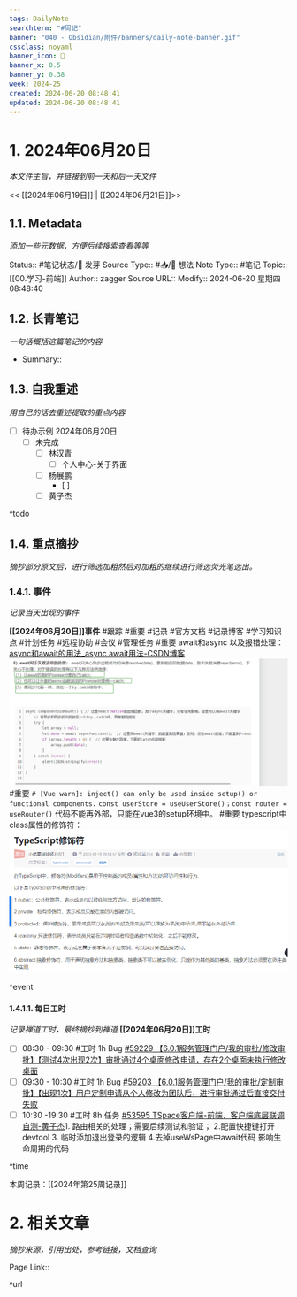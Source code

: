 ```yaml
---
tags: DailyNote
searchterm: "#周记"
banner: "040 - Obsidian/附件/banners/daily-note-banner.gif"
cssclass: noyaml
banner_icon: 💌
banner_x: 0.5
banner_y: 0.38
week: 2024-25
created: 2024-06-20 08:48:41
updated: 2024-06-20 08:48:41
---
```


# 1. 2024年06月20日

_本文件主旨，并链接到前一天和后一天文件_

<< [[2024年06月19日]] | [[2024年06月21日]]>>

## 1.1. Metadata

_添加一些元数据，方便后续搜索查看等等_

Status:: #笔记状态/🌱 发芽
Source Type:: #📥/💭 想法 
Note Type:: #笔记
Topic:: [[00.学习-前端]]
Author:: zagger
Source URL::
Modify:: 2024-06-20 星期四 08:48:40

## 1.2. 长青笔记

_一句话概括这篇笔记的内容_

- Summary::

## 1.3. 自我重述

_用自己的话去重述提取的重点内容_

- [ ] 待办示例 2024年06月20日
	- [ ] 未完成
		- [ ] 林汉青
			- [ ] 个人中心-关于界面
		- [ ] 杨展鹏
			- [ ] 
		- [ ] 黄子杰

^todo

## 1.4. 重点摘抄

_摘抄部分原文后，进行筛选加粗然后对加粗的继续进行筛选荧光笔选出。_

### 1.4.1. 事件

_记录当天出现的事件_

**[[2024年06月20日]]事件** 
#跟踪 #重要 #记录 #官方文档 #记录博客 #学习知识点 #计划任务 #远程协助 #会议 #管理任务
#重要 await和async 以及报错处理：[async和await的用法_async await用法-CSDN博客](https://blog.csdn.net/An_Cool_bree/article/details/117133803) ![image.png](https://raw.githubusercontent.com/zaggerj/obsidian_picgo/main/obsidian/20240620150857.png)
#重要 `# [Vue warn]: inject() can only be used inside setup() or functional components.`  `const userStore = useUserStore()；const router = useRouter()` 代码不能再外部，只能在vue3的setup环境中。
#重要 typescript中class属性的修饰符：![image.png](https://raw.githubusercontent.com/zaggerj/obsidian_picgo/main/obsidian/20240620151442.png)

^event

#### 1.4.1.1. 每日工时

_记录禅道工时，最终摘抄到禅道_
**[[2024年06月20日]]工时**
- [ ] 08:30 - 09:30 #工时  1h Bug [#59229 【6.0.1服务管理门户/我的审批/修改审批】【测试4次出现2次】审批通过4个桌面修改申请，存在2个桌面未执行修改桌面](http://172.16.203.12/zentao/bug-view-59229.html?onlybody=yes)
- [ ] 09:30 - 10:30 #工时  1h Bug [#59203 【6.0.1服务管理门户/我的审批/定制审批】【出现1次】用户定制申请从个人修改为团队后，进行审批通过后直接交付失败](http://172.16.203.12/zentao/bug-view-59203.html?onlybody=yes)
- [ ] 10:30 -19:30 #工时  8h 任务 [#53595 TSpace客户端-前端、客户端底层联调自测-黄子杰](http://172.16.203.12/zentao/task-view-53595.html?onlybody=yes)1. 路由相关的处理；需要后续测试和验证； 2.配置快捷键打开devtool 3. 临时添加退出登录的逻辑 4.去掉useWsPage中await代码 影响生命周期的代码

^time

本周记录：[[2024年第25周记录]]

# 2. 相关文章

_摘抄来源，引用出处，参考链接，文档查询_

Page Link::

^url
